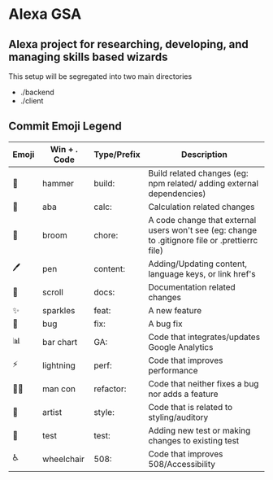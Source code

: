 # Alexa GSA
## Alexa project for researching, developing, and managing skills based wizards

This setup will be segregated into two main directories
- ./backend
- ./client

## Commit Emoji Legend
| Emoji | Win + . Code | Type/Prefix | Description |
| ----- | ------------ | ----------- | ----------- |
| 🔨 | hammer | build: | Build related changes (eg: npm related/ adding external dependencies) |
|  🧮 | aba | calc: | Calculation related changes |
|  🧹 | broom | chore: | A code change that external users won't see (eg: change to .gitignore file or .prettierrc file) |
|  🖊️ | pen | content: | Adding/Updating content, language keys, or link href's |
|  📜 | scroll | docs: | Documentation related changes |
|  ✨ | sparkles | feat: | A new feature |
|  🐛 | bug | fix: | A bug fix |
|  📊 | bar chart | GA: | Code that integrates/updates Google Analytics |
|  ⚡️ | lightning | perf: | Code that improves performance |
|  👷‍♂️ | man con | refactor: | Code that neither fixes a bug nor adds a feature |
|  🎨 | artist | style: | Code that is related to styling/auditory |
|  🧪 | test | test: | Adding new test or making changes to existing test |
|  ♿️ | wheelchair | 508: | Code that improves 508/Accessibility |

